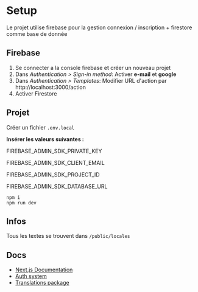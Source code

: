 # Setup

Le projet utilise firebase pour la gestion connexion / inscription + firestore comme base de donnée

## Firebase

1. Se connecter a la console firebase et créer un nouveau projet
2. Dans _Authentication > Sign-in method_: Activer **e-mail** et **google**
3. Dans _Authentication > Templates_: Modifier URL d'action par http://localhost:3000/action
4. Activer Firestore

## Projet

Créer un fichier `.env.local`

**Insérer les valeurs suivantes :**

FIREBASE_ADMIN_SDK_PRIVATE_KEY

FIREBASE_ADMIN_SDK_CLIENT_EMAIL

FIREBASE_ADMIN_SDK_PROJECT_ID

FIREBASE_ADMIN_SDK_DATABASE_URL

    npm i
    npm run dev

## Infos

Tous les textes se trouvent dans `/public/locales`

## Docs

- [Next.js Documentation](https://nextjs.org/docs)
- [Auth system](https://colinhacks.com/essays/nextjs-firebase-authentication)
- [Translations package](https://github.com/isaachinman/next-i18next)
